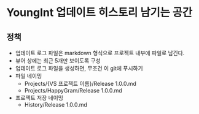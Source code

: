 # YoungInt 업데이트 히스토리 남기는 공간

## 정책

- 업데이트 로그 파일은 markdown 형식으로 프로젝트 내부에 파일로 남긴다.
- 뷰어 상에는 최근 5개만 보이도록 구성
- 업데이트 로그 파일을 생성하면, 무조건 이 git에 푸시하기
- 파일 네이밍
    - Projects/{VS 프로젝트 이름}/Release 1.0.0.md
    - Projects/HappyGram/Release 1.0.0.md
- 프로젝트 저장 네이밍
    - History/Release 1.0.0.md